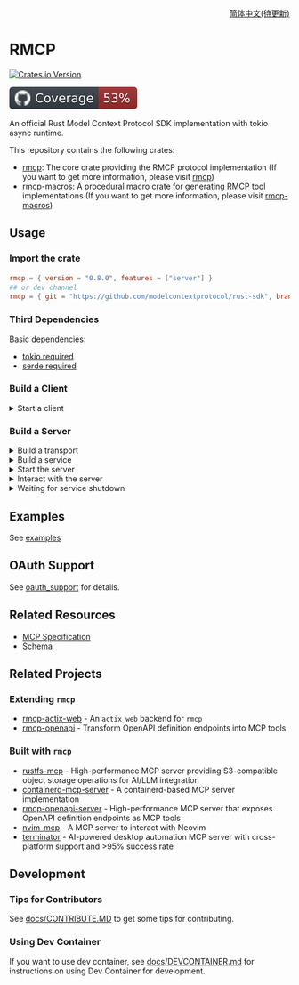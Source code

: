<div align = "right">
<a href="docs/readme/README.zh-cn.md">简体中文(待更新)</a>
</div>

# RMCP
[![Crates.io Version](https://img.shields.io/crates/v/rmcp)](https://crates.io/crates/rmcp)
<!-- ![Release status](https://github.com/modelcontextprotocol/rust-sdk/actions/workflows/release.yml/badge.svg) -->
<!-- [![docs.rs](todo)](todo) -->
![Coverage](docs/coverage.svg)

An official Rust Model Context Protocol SDK implementation with tokio async runtime.

This repository contains the following crates:

- [rmcp](crates/rmcp): The core crate providing the RMCP protocol implementation (If you want to get more information, please visit [rmcp](crates/rmcp/README.md))
- [rmcp-macros](crates/rmcp-macros): A procedural macro crate for generating RMCP tool implementations (If you want to get more information, please visit [rmcp-macros](crates/rmcp-macros/README.md))

## Usage

### Import the crate

```toml
rmcp = { version = "0.8.0", features = ["server"] }
## or dev channel
rmcp = { git = "https://github.com/modelcontextprotocol/rust-sdk", branch = "main" }
```
### Third Dependencies
Basic dependencies:
- [tokio required](https://github.com/tokio-rs/tokio)
- [serde required](https://github.com/serde-rs/serde)



### Build a Client
<details>
<summary>Start a client</summary>

```rust, ignore
use rmcp::{ServiceExt, transport::{TokioChildProcess, ConfigureCommandExt}};
use tokio::process::Command;

#[tokio::main]
async fn main() -> Result<(), Box<dyn std::error::Error>> {
    let client = ().serve(TokioChildProcess::new(Command::new("npx").configure(|cmd| {
        cmd.arg("-y").arg("@modelcontextprotocol/server-everything");
    }))?).await?;
    Ok(())
}
```
</details>

### Build a Server

<details>
<summary>Build a transport</summary>

```rust, ignore
use tokio::io::{stdin, stdout};
let transport = (stdin(), stdout());
```

</details>

<details>
<summary>Build a service</summary>

You can easily build a service by using [`ServerHandler`](crates/rmcp/src/handler/server.rs) or [`ClientHandler`](crates/rmcp/src/handler/client.rs).

```rust, ignore
let service = common::counter::Counter::new();
```
</details>

<details>
<summary>Start the server</summary>

```rust, ignore
// this call will finish the initialization process
let server = service.serve(transport).await?;
```
</details>

<details>
<summary>Interact with the server</summary>

Once the server is initialized, you can send requests or notifications:

```rust, ignore
// request
let roots = server.list_roots().await?;

// or send notification
server.notify_cancelled(...).await?;
```
</details>

<details>
<summary>Waiting for service shutdown</summary>

```rust, ignore
let quit_reason = server.waiting().await?;
// or cancel it
let quit_reason = server.cancel().await?;
```
</details>


## Examples

See [examples](examples/README.md)

## OAuth Support

See [oauth_support](docs/OAUTH_SUPPORT.md) for details.

## Related Resources

- [MCP Specification](https://spec.modelcontextprotocol.io/specification/2024-11-05/)
- [Schema](https://github.com/modelcontextprotocol/specification/blob/main/schema/2024-11-05/schema.ts)

## Related Projects

### Extending `rmcp`

- [rmcp-actix-web](https://gitlab.com/lx-industries/rmcp-actix-web) - An `actix_web` backend for `rmcp`
- [rmcp-openapi](https://gitlab.com/lx-industries/rmcp-openapi) - Transform OpenAPI definition endpoints into MCP tools

### Built with `rmcp`

- [rustfs-mcp](https://github.com/rustfs/rustfs/tree/main/crates/mcp) - High-performance MCP server providing S3-compatible object storage operations for AI/LLM integration
- [containerd-mcp-server](https://github.com/jokemanfire/mcp-containerd) - A containerd-based MCP server implementation
- [rmcp-openapi-server](https://gitlab.com/lx-industries/rmcp-openapi/-/tree/main/crates/rmcp-openapi-server) - High-performance MCP server that exposes OpenAPI definition endpoints as MCP tools
- [nvim-mcp](https://github.com/linw1995/nvim-mcp) - A MCP server to interact with Neovim
- [terminator](https://github.com/mediar-ai/terminator) - AI-powered desktop automation MCP server with cross-platform support and >95% success rate

## Development

### Tips for Contributors

See [docs/CONTRIBUTE.MD](docs/CONTRIBUTE.MD) to get some tips for contributing.

### Using Dev Container

If you want to use dev container, see [docs/DEVCONTAINER.md](docs/DEVCONTAINER.md) for instructions on using Dev Container for development.
